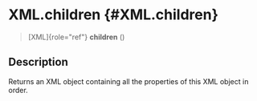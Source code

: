 XML.children {#XML.children}
============

> [XML]{role="ref"} **children** ()

Description
-----------

Returns an XML object containing all the properties of this XML object
in order.

